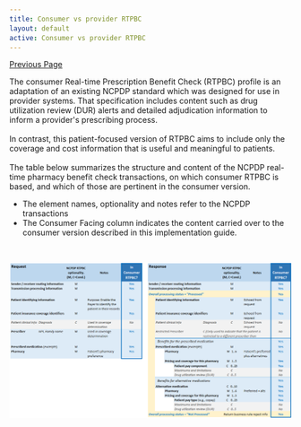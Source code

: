 ```yaml
---
title: Consumer vs provider RTPBC
layout: default
active: Consumer vs provider RTPBC
---
```


[Previous Page](Security.html)

The consumer Real-time Prescription Benefit Check (RTPBC) profile is an adaptation of an existing NCPDP standard which was designed for use in provider systems. That specification includes content such as drug utilization review (DUR) alerts and detailed adjudication information to inform a provider's prescribing process.
<br><br>
In contrast, this patient-focused version of RTPBC aims to include only the coverage and cost information that is useful and meaningful to patients.
<br><br>
The table below summarizes the structure and content of the NCPDP real-time pharmacy benefit check transactions, on which consumer RTPBC is based, and which of those are pertinent in the consumer version.

* The element names, optionality and notes refer to the NCPDP transactions
* The Consumer Facing column indicates the content carried over to the consumer version described in this implementation guide.

<br>
 
![RTPBC high-level content structure](images/high-level-content-view-table.png)

<br><br>